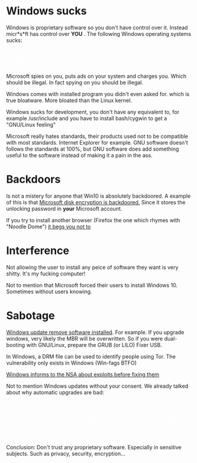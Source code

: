 <style> li {color:white;} </style>

# Windows sucks

Windows is proprietary software so you don't have control over it. Instead
micr\*s\*ft has control over **YOU** .  The following Windows operating
systems sucks:

* Windows 9x Windows 2000 Windows xp Windows Vista Windows 7 Windows 8/8.1
* Windows 10 Windows 11

Microsoft spies on you, puts ads on your system and charges you. Which
should be illegal. In fact spying on you should be illegal. 

Windows comes with installed program you didn't even asked for. which is
true bloatware. More bloated than the Linux kernel.

Windows sucks for development, you don't have any equivalent to, for
example /usr/include and you have to install bash/cygwin to get a
"GNU/Linux feeling"

Microsoft really hates standards, their products used not to be compatible
with most standards. Internet Explorer for example. GNU software doesn't
follows the standards at 100%, but GNU software does add something useful
to the software instead of making it a pain in the ass.

# Backdoors

Is not a mistery for anyone that Win10 is absolutely backdoored. A example
of this is that [Microsoft disk encryption is
backdoored.](https://theintercept.com/2015/12/28/recently-bought-a-windows-computer-microsoft-probably-has-your-encryption-key/)
Since it stores the unlocking password in **your** Microsoft account.

If you try to install another browser (Firefox the one which rhymes with
"Noodle Dome") [it begs you not
to](https://www.ghacks.net/2018/09/12/microsoft-intercepting-firefox-chrome-installation-on-windows-10/)

# Interference

Not allowing the user to install any peice of software they want is very
shitty. It's my fucking computer! 

Not to mention that Microsoft forced their users to install Windows 10.
Sometimes without users knowing.

# Sabotage

[Windows update remove software
installed](http://www.ghacks.net/2015/11/24/beware-latest-windows-10-update-may-remove-programs-automatically/).
For example. If you upgrade windows, very likely the MBR will be
overwritten. So if you were dual-booting with GNU/Linux, prepare the GRUB
(or LILO) Fixer USB.

In Windows, a DRM file can be used to identify people using Tor.  The
vulnerability only exists in Windows (Win-fags BTFO)

[Windows informs to the NSA about exploits before fixing
them](https://web.archive.org/web/20130622044225/http://blogs.computerworlduk.com/open-enterprise/2013/06/how-can-any-company-ever-trust-microsoft-again/index.htm)

Not to mention Windows updates without your consent. We already talked
about why automatic upgrades are bad:

* Remove useful features Add useless features Phones homes every time you
* open the software to check if upgrade is
  available (This is the reason I think package managers are the best thing
that could ever happen to GNU/Linux. You upgrade if YOU want. You can read
the changelog before upgrading)

Conclusion: Don't trust any proprietary software. Especially in sensitive
subjects. Such as privacy, security, encryption...

